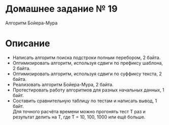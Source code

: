 # Домашнее задание № 19
Алгоритм Бойера-Мура

# Описание
- Написать алгоритм поиска подстроки полным перебором, 2 байта. 
- Оптимизировать алгоритм, используя сдвиги по префиксу шаблона, 2 байта. 
- Оптимизировать алгоритм, используя сдвиги по суффиксу текста, 2 байта. 
- Реализовать алгоритм Бойера-Мура, 2 байта. 
- Протестировать работу алгоритмов для разных начальных данных, 1 байт. 
- Составить сравнительную таблицу по тестам и написать вывод, 1 байт.  
  Для точного расчёта времени можно прогонять тест T раз и результат делить на T, где T = 10, 100, 1000 или ещё больше.

